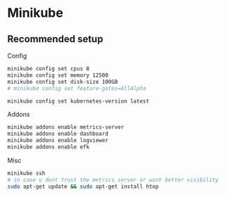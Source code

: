 # Minikube

## Recommended setup

Config
```bash
minikube config set cpus 8
minikube config set memory 12500
minikube config set disk-size 100GB
# minikube config set feature-gates=AllAlpha

minikube config set kubernetes-version latest
```

Addons
```bash
minikube addons enable metrics-server
minikube addons enable dashboard
minikube addons enable logviewer
minikube addons enable efk
```

Misc
```bash
minikube ssh
# in case u dont trust the metrics server or want better visibility
sudo apt-get update && sudo apt-get install htop
```

